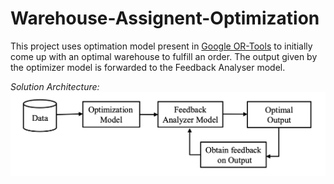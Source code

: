 # Warehouse-Assignent-Optimization
This project uses optimation model present in [Google OR-Tools](https://github.com/google/or-tools) to initially come up with an optimal warehouse to fulfill an order. The output given by the optimizer model is forwarded to the Feedback Analyser model.

*Solution Architecture:*
![diagram](https://github.com/AshokRaja10/Warehouse-Assignent-Optimization/blob/main/images/solution_architecrure.png?raw=true)
